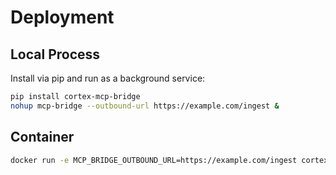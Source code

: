 # Deployment

## Local Process
Install via pip and run as a background service:
```bash
pip install cortex-mcp-bridge
nohup mcp-bridge --outbound-url https://example.com/ingest &
```

## Container
```bash
docker run -e MCP_BRIDGE_OUTBOUND_URL=https://example.com/ingest cortex/mcp-bridge:latest
```
